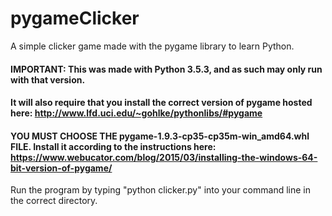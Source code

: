 # pygameClicker
A simple clicker game made with the pygame library to learn Python.
#### **IMPORTANT:** This was made with Python 3.5.3, and as such may only run with that version.
#### It will also require that you install the correct version of pygame hosted here: http://www.lfd.uci.edu/~gohlke/pythonlibs/#pygame
#### YOU MUST CHOOSE THE pygame-1.9.3-cp35-cp35m-win_amd64.whl FILE. Install it according to the instructions here: https://www.webucator.com/blog/2015/03/installing-the-windows-64-bit-version-of-pygame/
Run the program by typing "python clicker.py" into your command line in the correct directory.
